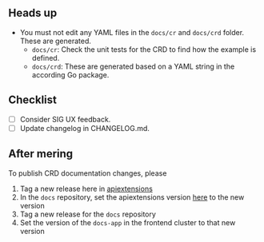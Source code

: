 ## Heads up

- You must not edit any YAML files in the `docs/cr` and `docs/crd` folder. These are generated.
  - `docs/cr`: Check the unit tests for the CRD to find how the example is defined.
  - `docs/crd`: These are generated based on a YAML string in the according Go package.

## Checklist

- [ ] Consider SIG UX feedback.
- [ ] Update changelog in CHANGELOG.md.

## After mering

To publish CRD documentation changes, please

1. Tag a new release here in [apiextensions](https://github.com/giantswarm/apiextensions/releases)
2. In the `docs` repository, set the apiextensions version [here](https://github.com/giantswarm/docs/blob/11cb2cd5091ea123305086232377a2ffe313e36d/Makefile#L55) to the new version
3. Tag a new release for the `docs` repository
4. Set the version of the `docs-app` in the frontend cluster to that new version
